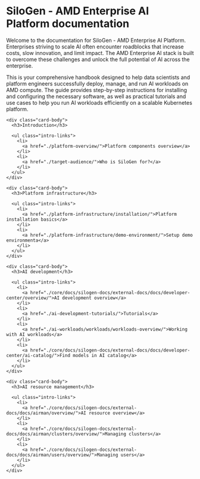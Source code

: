 # SiloGen - AMD Enterprise AI Platform documentation

Welcome to the documentation for SiloGen - AMD Enterprise AI Platform. Enterprises striving to scale AI often encounter roadblocks that increase costs, slow innovation, and limit impact. The AMD Enterprise AI stack is built to overcome these challenges and unlock the full potential of AI across the enterprise.

This is your comprehensive handbook designed to help data scientists and platform engineers successfully deploy, manage, and run AI workloads on AMD compute. The guide provides step-by-step instructions for installing and configuring the necessary software, as well as practical tutorials and use cases to help you run AI workloads efficiently on a scalable Kubernetes platform.

<div class="card-container">
  <div class="card card-intro">
    <div class="card-header">
      <span class="icon icon-introduction"></span>
    </div>

    <div class="card-body">
      <h3>Introduction</h3>

      <ul class="intro-links">
        <li>
          <a href="./platform-overview/">Platform components overview</a>
        </li>
        <li>
          <a href="./target-audience/">Who is SiloGen for?</a>
        </li>
      </ul>
    </div>
  </div>

  <div class="card card-intro">
    <div class="card-header">
      <span class="icon icon-platform"></span>
    </div>

    <div class="card-body">
      <h3>Platform infrastructure</h3>

      <ul class="intro-links">
        <li>
          <a href="./platform-infrastructure/installation/">Platform installation basics</a>
        </li>
        <li>
          <a href="./platform-infrastructure/demo-environment/">Setup demo environmenta</a>
        </li>
      </ul>
    </div>
  </div>

  <div class="card card-intro">
    <div class="card-header">
      <span class="icon icon-development"></span>
    </div>

    <div class="card-body">
      <h3>AI development</h3>

      <ul class="intro-links">
        <li>
          <a href="./core/docs/silogen-docs/external-docs/docs/developer-center/overview/">AI development overview</a>
        </li>
        <li>
          <a href="./ai-development-tutorials/">Tutorials</a>
        </li>
        <li>
          <a href="./ai-workloads/workloads/workloads-overview/">Working with AI workloads</a>
        </li>
        <li>
          <a href="./core/docs/silogen-docs/external-docs/docs/developer-center/ai-catalog/">Find models in AI catalog</a>
        </li>
      </ul>
    </div>
  </div>

  <div class="card card-intro">
    <div class="card-header">
      <span class="icon icon-resources"></span>
    </div>

    <div class="card-body">
      <h3>AI resource management</h3>

      <ul class="intro-links">
        <li>
          <a href="./core/docs/silogen-docs/external-docs/docs/airman/overview/">AI resource overview</a>
        </li>
        <li>
          <a href="./core/docs/silogen-docs/external-docs/docs/airman/clusters/overview/">Managing clusters</a>
        </li>
        <li>
          <a href="./core/docs/silogen-docs/external-docs/docs/airman/users/overview/">Managing users</a>
        </li>
      </ul>
    </div>
  </div>
</div>